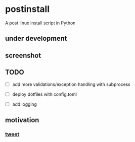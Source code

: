 # postinstall
A post linux install script in Python

## under development

## screenshot
[](/assets/screencast.gif)


## TODO

- [ ] add more validations/exception handling with subprocess
- [ ] deploy dotfiles with config.toml
- [ ] add logging


## motivation
### [tweet](https://twitter.com/neelabalan/status/1307012865992269824?s=20)
